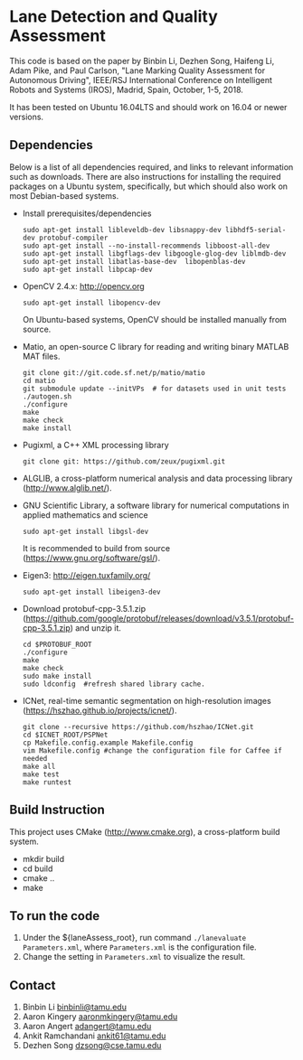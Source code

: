 Lane Detection and Quality Assessment
=======================
This code is based on the paper by Binbin Li, Dezhen Song, Haifeng Li,  Adam Pike, and Paul Carlson,  "Lane Marking Quality Assessment for Autonomous Driving", IEEE/RSJ International Conference on Intelligent Robots and Systems (IROS), Madrid, Spain, October, 1-5, 2018. 

It has been tested on Ubuntu 16.04LTS and should work on 16.04 or newer versions.

Dependencies
------------
Below is a list of all dependencies required, and links to relevant information such as downloads.  There are also instructions for installing the required packages on a Ubuntu system, specifically, but which should also work on most Debian-based systems.
* Install prerequisites/dependencies
    
    ```
    sudo apt-get install libleveldb-dev libsnappy-dev libhdf5-serial-dev protobuf-compiler
    sudo apt-get install --no-install-recommends libboost-all-dev
    sudo apt-get install libgflags-dev libgoogle-glog-dev liblmdb-dev
    sudo apt-get install libatlas-base-dev  libopenblas-dev
    sudo apt-get install libpcap-dev
    ```
* OpenCV 2.4.x: http://opencv.org
    ```
    sudo apt-get install libopencv-dev
    ```
   On Ubuntu-based systems, OpenCV should be installed manually from source.
       
* Matio, an open-source C library for reading and writing binary MATLAB MAT files.
   
   ```
   git clone git://git.code.sf.net/p/matio/matio
   cd matio
   git submodule update --initVPs  # for datasets used in unit tests
   ./autogen.sh
   ./configure
   make
   make check
   make install
   ```

* Pugixml, a C++ XML processing library

  ```
  git clone git: https://github.com/zeux/pugixml.git
  ```
* ALGLIB, a cross-platform numerical analysis and data processing library (http://www.alglib.net/).

* GNU Scientific Library,  a software library for numerical computations in applied mathematics and science
    ```
    sudo apt-get install libgsl-dev
    ```
    It is recommended to build from source (https://www.gnu.org/software/gsl/).
* Eigen3: http://eigen.tuxfamily.org/
   ```
   sudo apt-get install libeigen3-dev
   ```
* Download protobuf-cpp-3.5.1.zip (https://github.com/google/protobuf/releases/download/v3.5.1/protobuf-cpp-3.5.1.zip) and unzip it.
  ```
  cd $PROTOBUF_ROOT  
  ./configure  
  make  
  make check
  sudo make install
  sudo ldconfig  #refresh shared library cache.
  ```
* ICNet, real-time semantic segmentation on high-resolution images (https://hszhao.github.io/projects/icnet/).
 
     ```
     git clone --recursive https://github.com/hszhao/ICNet.git
     cd $ICNET_ROOT/PSPNet
     cp Makefile.config.example Makefile.config
     vim Makefile.config #change the configuration file for Caffee if needed
     make all
     make test
     make runtest 
     ```
Build Instruction
-----------------
This project uses CMake (http://www.cmake.org), a cross-platform build system.
* mkdir build
* cd build
* cmake ..
* make

To run the code
---------------
1. Under the ${laneAssess_root}, run command ```./lanevaluate Parameters.xml```, where ```Parameters.xml``` is the configuration file.
2. Change the setting in ```Parameters.xml``` to visualize the result. 

Contact
-----------------
1. Binbin Li <binbinli@tamu.edu>
2. Aaron Kingery <aaronmkingery@tamu.edu>
3. Aaron Angert <adangert@tamu.edu>
4. Ankit Ramchandani <ankit61@tamu.edu>
5. Dezhen Song <dzsong@cse.tamu.edu>
   
